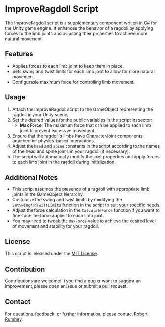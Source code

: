 # ImproveRagdoll Script

The ImproveRagdoll script is a supplementary component written in C# for the Unity game engine. It enhances the behavior of a ragdoll by applying forces to the limb joints and adjusting their properties to achieve more natural movement.

## Features

- Applies forces to each limb joint to keep them in place.
- Sets swing and twist limits for each limb joint to allow for more natural movement.
- Configurable maximum force for controlling limb movement.

## Usage

1. Attach the ImproveRagdoll script to the GameObject representing the ragdoll in your Unity scene.
2. Set the desired values for the public variables in the script inspector:
   - **Max Force**: The maximum force that can be applied to each limb joint to prevent excessive movement.
3. Ensure that the ragdoll's limbs have CharacterJoint components attached for physics-based interactions.
4. Adjust the `head` and `spine` constants in the script according to the names of the head and spine joints in your ragdoll (if necessary).
5. The script will automatically modify the joint properties and apply forces to each limb joint in the ragdoll during initialization.

## Additional Notes

- This script assumes the presence of a ragdoll with appropriate limb joints in the GameObject hierarchy.
- Customize the swing and twist limits by modifying the `SetSwingAndTwistLimits` function in the script to suit your specific needs.
- Adjust the force calculation in the `CalculateForce` function if you want to fine-tune the force applied to each limb joint.
- You may need to tweak the `maxForce` value to achieve the desired level of movement and stability for your ragdoll.

## License

This script is released under the [MIT License](LICENSE).

## Contribution

Contributions are welcome! If you find a bug or want to suggest an improvement, please open an issue or submit a pull request.

## Contact

For questions, feedback, or further information, please contact [Robert Rumney](mailto:robertrumney@gmail.com).
